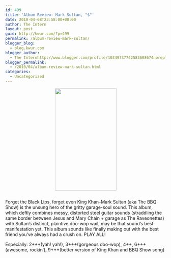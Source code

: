 ```yaml
---
id: 499
title: 'Album Review: Mark Sultan, "$"'
date: 2010-04-08T23:58:00+00:00
author: The Intern
layout: post
guid: http://kwur.com/?p=499
permalink: /album-review-mark-sultan/
blogger_blog:
  - blog.kwur.com
blogger_author:
  - The Internhttp://www.blogger.com/profile/10349737742583608674noreply@blogger.com
blogger_permalink:
  - /2010/04/album-review-mark-sultan.html
categories:
  - Uncategorized
---
```

<div class="pf-content">
  <p>
    <a onblur="try {parent.deselectBloggerImageGracefully();} catch(e) {}" href="http://www.kwur.com/blog/uploaded_images/361px-Sultan_Abdulmedic_I-777024.JPG"><img style="display:block; margin:0px auto 10px; text-align:center;cursor:pointer; cursor:hand;width: 193px; height: 320px;" src="http://www.kwur.com/blog/uploaded_images/361px-Sultan_Abdulmedic_I-777020.JPG" border="0" alt="" /></a><br />Forget the Black Lips, forget even King Khan–Mark Sultan (aka The BBQ Show) is the unsung hero of the gritty garage-soul sound. This album, which deftly combines messy, distorted steel guitar sounds (straddling the same border between Jesus and Mary Chain + garage as The Raveonettes) with Sultan’s distinct, plaintive doo-wop wail, may be that sound’s best manifestation yet. This album sounds like finally making out with the best friend you’ve always had a crush on. PLAY ALL!
  </p>
  
  <p>
    Especially: 2+++(yah! yah!), 3+++(gorgeous doo-wop), 4++, 6+++(awesome, rockin’), 9+++(better version of King Khan and BBQ Show song)
  </p>
</div>